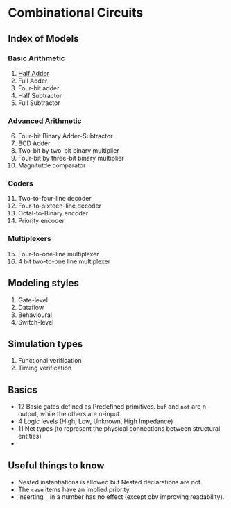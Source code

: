# Combinational Circuits
## Index of Models
### Basic Arithmetic
1. [Half Adder](https://github.com/HR-1-1/verilog-starter-pack/blob/main/combinational-circuits/half_adder.v)
2. Full Adder
3. Four-bit adder
4. Half Subtractor 
5. Full Subtractor
### Advanced Arithmetic
6. Four-bit Binary Adder-Subtractor
7. BCD Adder
8. Two-bit by two-bit binary multiplier
9. Four-bit by three-bit binary multiplier
10. Magnitutde comparator
### Coders
11. Two-to-four-line decoder
12. Four-to-sixteen-line decoder
13. Octal-to-Binary encoder
14. Priority encoder
### Multiplexers
15. Four-to-one-line multiplexer
16. 4 bit two-to-one line multiplexer

## Modeling styles
1. Gate-level
2. Dataflow
3. Behavioural
4. Switch-level
## Simulation types
1. Functional verification
2. Timing verification
## Basics
- 12 Basic gates defined as Predefined primitives. `buf` and `not` are n-output, while the others are n-input.
- 4 Logic levels (High, Low, Unknown, High Impedance)
- 11 Net types (to represent the physical connections between structural entities)
- 
## Useful things to know
- Nested instantiations is allowed but Nested declarations are not. 
- The `case` items have an implied priority. 
- Inserting `_` in a number has no effect (except obv improving readability).
